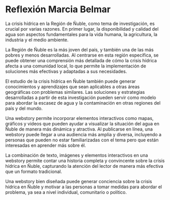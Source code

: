 # Reflexión Marcia Belmar

La crisis hídrica en la Región de Ñuble, como tema de investigación, es crucial por varias razones. En primer lugar, la disponibilidad y calidad del agua son aspectos fundamentales para la vida humana, la agricultura, la industria y el medio ambiente. 

La Región de Ñuble es la más joven del país, y también una de las más pobres y menos desarrolladas.  Al centrarse en esta región específica, se puede obtener una comprensión más detallada de cómo la crisis hídrica afecta a una comunidad local, lo que permite la implementación de soluciones más efectivas y adaptadas a sus necesidades.

El estudio de la crisis hídrica en Ñuble también puede generar conocimientos y aprendizajes que sean aplicables a otras áreas geográficas con problemas similares. Las soluciones y estrategias desarrolladas a partir de esta investigación pueden servir como modelo para abordar la escasez de agua y la contaminación en otras regiones del país y del mundo.

Una webstory permite incorporar elementos interactivos como mapas, gráficos y videos que pueden ayudar a visualizar la situación del agua en Ñuble de manera más dinámica y atractiva. Al publicarse en línea, una webstory puede llegar a una audiencia más amplia y diversa, incluyendo a personas que pueden no estar familiarizadas con el tema pero que están interesadas en aprender más sobre él.

La combinación de texto, imágenes y elementos interactivos en una webstory permite contar una historia completa y convincente sobre la crisis hídrica en Ñuble, capturando la atención del lector de manera más efectiva que un formato tradicional.

Una webstory bien diseñada puede generar conciencia sobre la crisis hídrica en Ñuble y motivar a las personas a tomar medidas para abordar el problema, ya sea a nivel individual, comunitario o político.